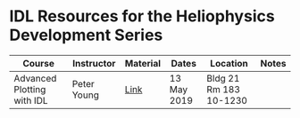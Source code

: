 # IDL Resources for the Heliophysics Development Series 

| Course | Instructor| Material | Dates | Location | Notes |
|--------|----------|----------|-------|----------|-------|
| Advanced Plotting with IDL | Peter Young | [Link](https://pyoung.org/quick_guides/idl_plot_objects.html) | 13 May 2019 | Bldg 21 Rm 183 10-1230 |
